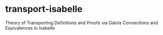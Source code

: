# transport-isabelle
Theory of Transporting Definitions and Proofs via Galois Connections and Equivalences in Isabelle
